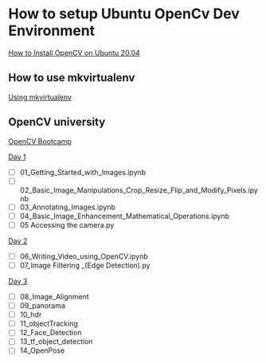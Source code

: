 # How to setup Ubuntu OpenCv Dev Environment

[How to Install OpenCV on Ubuntu 20.04]()

## How to use mkvirtualenv

[Using mkvirtualenv](https://www.geeksforgeeks.org/using-mkvirtualenv-to-create-new-virtual-environment-python/)

## OpenCV university

[OpenCV Bootcamp](https://courses.opencv.org/courses/course-v01:OpenCV+Bootcamp+CV0/course/)

[Day 1](https://courses.opencv.org/courses/course-v1:OpenCV+Bootcamp+CV0/)

* [ ] 01_Getting_Started_with_Images.ipynb
* [ ] 02_Basic_Image_Manipulations_Crop_Resize_Flip_and_Modify_Pixels.ipynb
* [ ] 03_Annotating_Images.ipynb
* [ ] 04_Basic_Image_Enhancement_Mathematical_Operations.ipynb
* [ ] 05 Accessing the camera.py

[Day 2](https://courses.opencv.org/courses/course-v1:OpenCV+Bootcamp+CV0/courseware/457799bde2064b749df7fb0c0a741b5f/ae5729404790443cbd46f4234e0cd46b/?child=first)

* [ ] 06_Writing_Video_using_OpenCV.ipynb
* [ ] 07_Image Filtering _(Edge Detection).py

[Day 3](https://courses.opencv.org/courses/course-v1:OpenCV+Bootcamp+CV0/courseware/457799bde2064b749df7fb0c0a741b5f/2b6a3055674f413b9540fe7adb19bd91/?child=first)

* [ ] 08_Image_Alignment
* [ ] 09_panorama
* [ ] 10_hdr
* [ ] 11_objectTracking
* [ ] 12_Face_Detection
* [ ] 13_tf_object_detection
* [ ] 14_OpenPose
